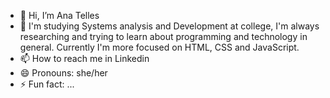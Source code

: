 - 👋 Hi, I’m Ana Telles
- 🌱 I'm studying Systems analysis and Development at college,
I'm always researching and trying to learn about programming and technology in general.
Currently I'm more focused on HTML, CSS and JavaScript.
- 📫 How to reach me in Linkedin
- 😄 Pronouns: she/her
- ⚡ Fun fact: ...
